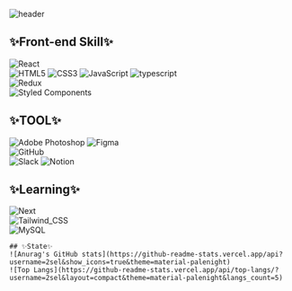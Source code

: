 ![header](https://capsule-render.vercel.app/api?type=waving&color=auto&height=300&section=header&text=2sel%&fontSize=90)

## ✨Front-end Skill✨
![React](https://img.shields.io/badge/React-20232A?style=for-the-badge&logo=react&logoColor=61DAFB)
<br/>
![HTML5](https://img.shields.io/badge/HTML5-E34F26?style=for-the-badge&logo=html5&logoColor=white)
![CSS3](https://img.shields.io/badge/CSS3-1572B6?style=for-the-badge&logo=css3&logoColor=white)
![JavaScript](https://img.shields.io/badge/JavaScript-F7DF1E?style=for-the-badge&logo=JavaScript&logoColor=white)
![typescript](https://img.shields.io/badge/TypeScript-007ACC?style=for-the-badge&logo=typescript&logoColor=white)
<br/>
![Redux](https://img.shields.io/badge/Redux-593D88?style=for-the-badge&logo=redux&logoColor=white)
<br/>
![Styled Components](https://img.shields.io/badge/styled--components-DB7093?style=for-the-badge&logo=styled-components&logoColor=white)
<br/>

## ✨TOOL✨
![Adobe Photoshop](https://img.shields.io/badge/Adobe%20Photoshop-31A8FF?logo=adobephotoshop&logoColor=fff&style=for-the-badge)
![Figma](https://img.shields.io/badge/Figma-F24E1E?style=for-the-badge&logo=figma&logoColor=white)
<br/>
![GitHub](https://img.shields.io/badge/GitHub-100000?style=for-the-badge&logo=github&logoColor=white)
<br/>
![Slack](https://img.shields.io/badge/Slack-4A154B?style=for-the-badge&logo=slack&logoColor=white)
![Notion](https://img.shields.io/badge/Notion-000000?style=for-the-badge&logo=notion&logoColor=white)
<br/>

## ✨Learning✨
![Next](https://img.shields.io/badge/Next.js-000?logo=nextdotjs&logoColor=fff&style=for-the-badge)
<br/>
![Tailwind_CSS](https://img.shields.io/badge/Tailwind_CSS-38B2AC?style=for-the-badge&logo=tailwind-css&logoColor=white)
<br/>
![MySQL](https://img.shields.io/badge/MySQL-00000F?style=for-the-badge&logo=mysql&logoColor=white)
<br/>


    ## ✨State✨
    ![Anurag's GitHub stats](https://github-readme-stats.vercel.app/api?username=2sel&show_icons=true&theme=material-palenight) 
    ![Top Langs](https://github-readme-stats.vercel.app/api/top-langs/?username=2sel&layout=compact&theme=material-palenight&langs_count=5)

  

